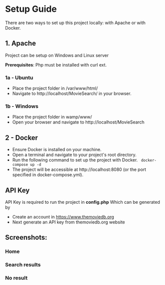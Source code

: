 # Setup Guide

There are two ways to set up this project locally: with Apache or with Docker.

## 1. Apache
Project can be setup on Windows and Linux server

**Prerequisites**: Php must be installed with curl ext.
### 1a - Ubuntu
* Place the project folder in /var/www/html/
* Navigate to http://localhost/MovieSearch/ in your browser.
### 1b - Windows
* Place the project folder in wamp/www/
* Open your browser and navigate to http://localhost/MovieSearch

## 2 - Docker
* Ensure Docker is installed on your machine.
* Open a terminal and navigate to your project's root directory.
* Run the following command to set up the project with Docker.
  ``` docker-compose up -d```
* The project will be accessible at http://localhost:8080 (or the port specified in docker-compose.yml).

## API Key
API Key is required to run the project in **config.php**
Which can be generated by
* Create an account in https://www.themoviedb.org
* Next generate an API key from themoviedb.org website

## Screenshots:
### Home

### Search results


### No result